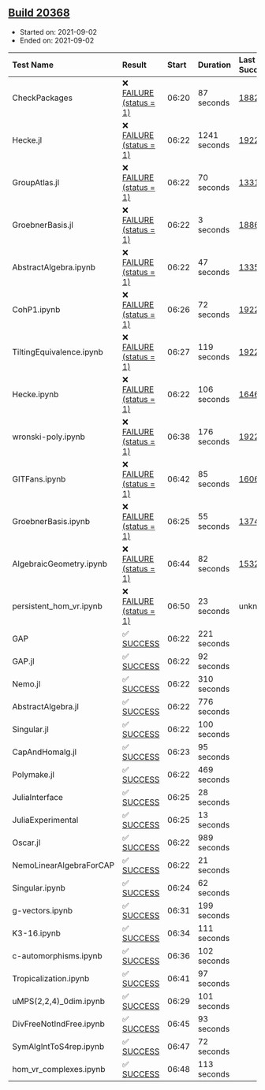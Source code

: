## [Build 20368](https://oscarci.mathematik.uni-kl.de/job/oscar/20368/)

* Started on: 2021-09-02
* Ended on: 2021-09-02

| Test Name    | Result | Start | Duration | Last Success | First Failure |
|:-------------|:-------|:------|:---------|:-------------|:--------------|
| CheckPackages | ❌ [FAILURE (status = 1)](https://oscarci.mathematik.uni-kl.de/job/oscar/20368/artifact/logs/build-20368/CheckPackages.log) | 06:20 | 87 seconds | [18822](https://oscarci.mathematik.uni-kl.de/job/oscar/18822/) | [18823](https://oscarci.mathematik.uni-kl.de/job/oscar/18823/) |
| Hecke.jl | ❌ [FAILURE (status = 1)](https://oscarci.mathematik.uni-kl.de/job/oscar/20368/artifact/logs/build-20368/Hecke.jl.log) | 06:22 | 1241 seconds | [19222](https://oscarci.mathematik.uni-kl.de/job/oscar/19222/) | [20152](https://oscarci.mathematik.uni-kl.de/job/oscar/20152/) |
| GroupAtlas.jl | ❌ [FAILURE (status = 1)](https://oscarci.mathematik.uni-kl.de/job/oscar/20368/artifact/logs/build-20368/GroupAtlas.jl.log) | 06:22 | 70 seconds | [13311](https://oscarci.mathematik.uni-kl.de/job/oscar/13311/) | [13312](https://oscarci.mathematik.uni-kl.de/job/oscar/13312/) |
| GroebnerBasis.jl | ❌ [FAILURE (status = 1)](https://oscarci.mathematik.uni-kl.de/job/oscar/20368/artifact/logs/build-20368/GroebnerBasis.jl.log) | 06:22 | 3 seconds | [18864](https://oscarci.mathematik.uni-kl.de/job/oscar/18864/) | [18865](https://oscarci.mathematik.uni-kl.de/job/oscar/18865/) |
| AbstractAlgebra.ipynb | ❌ [FAILURE (status = 1)](https://oscarci.mathematik.uni-kl.de/job/oscar/20368/artifact/logs/build-20368/AbstractAlgebra.ipynb.log) | 06:22 | 47 seconds | [13355](https://oscarci.mathematik.uni-kl.de/job/oscar/13355/) | [13356](https://oscarci.mathematik.uni-kl.de/job/oscar/13356/) |
| CohP1.ipynb | ❌ [FAILURE (status = 1)](https://oscarci.mathematik.uni-kl.de/job/oscar/20368/artifact/logs/build-20368/CohP1.ipynb.log) | 06:26 | 72 seconds | [19222](https://oscarci.mathematik.uni-kl.de/job/oscar/19222/) | [20152](https://oscarci.mathematik.uni-kl.de/job/oscar/20152/) |
| TiltingEquivalence.ipynb | ❌ [FAILURE (status = 1)](https://oscarci.mathematik.uni-kl.de/job/oscar/20368/artifact/logs/build-20368/TiltingEquivalence.ipynb.log) | 06:27 | 119 seconds | [19222](https://oscarci.mathematik.uni-kl.de/job/oscar/19222/) | [20152](https://oscarci.mathematik.uni-kl.de/job/oscar/20152/) |
| Hecke.ipynb | ❌ [FAILURE (status = 1)](https://oscarci.mathematik.uni-kl.de/job/oscar/20368/artifact/logs/build-20368/Hecke.ipynb.log) | 06:22 | 106 seconds | [16463](https://oscarci.mathematik.uni-kl.de/job/oscar/16463/) | [16464](https://oscarci.mathematik.uni-kl.de/job/oscar/16464/) |
| wronski-poly.ipynb | ❌ [FAILURE (status = 1)](https://oscarci.mathematik.uni-kl.de/job/oscar/20368/artifact/logs/build-20368/wronski-poly.ipynb.log) | 06:38 | 176 seconds | [19222](https://oscarci.mathematik.uni-kl.de/job/oscar/19222/) | [20152](https://oscarci.mathematik.uni-kl.de/job/oscar/20152/) |
| GITFans.ipynb | ❌ [FAILURE (status = 1)](https://oscarci.mathematik.uni-kl.de/job/oscar/20368/artifact/logs/build-20368/GITFans.ipynb.log) | 06:42 | 85 seconds | [16068](https://oscarci.mathematik.uni-kl.de/job/oscar/16068/) | [16069](https://oscarci.mathematik.uni-kl.de/job/oscar/16069/) |
| GroebnerBasis.ipynb | ❌ [FAILURE (status = 1)](https://oscarci.mathematik.uni-kl.de/job/oscar/20368/artifact/logs/build-20368/GroebnerBasis.ipynb.log) | 06:25 | 55 seconds | [13748](https://oscarci.mathematik.uni-kl.de/job/oscar/13748/) | [13749](https://oscarci.mathematik.uni-kl.de/job/oscar/13749/) |
| AlgebraicGeometry.ipynb | ❌ [FAILURE (status = 1)](https://oscarci.mathematik.uni-kl.de/job/oscar/20368/artifact/logs/build-20368/AlgebraicGeometry.ipynb.log) | 06:44 | 82 seconds | [15322](https://oscarci.mathematik.uni-kl.de/job/oscar/15322/) | [15323](https://oscarci.mathematik.uni-kl.de/job/oscar/15323/) |
| persistent_hom_vr.ipynb | ❌ [FAILURE (status = 1)](https://oscarci.mathematik.uni-kl.de/job/oscar/20368/artifact/logs/build-20368/persistent_hom_vr.ipynb.log) | 06:50 | 23 seconds | unknown | unknown |
| GAP | ✅ [SUCCESS](https://oscarci.mathematik.uni-kl.de/job/oscar/20368/artifact/logs/build-20368/GAP.log) | 06:22 | 221 seconds |  |  |
| GAP.jl | ✅ [SUCCESS](https://oscarci.mathematik.uni-kl.de/job/oscar/20368/artifact/logs/build-20368/GAP.jl.log) | 06:22 | 92 seconds |  |  |
| Nemo.jl | ✅ [SUCCESS](https://oscarci.mathematik.uni-kl.de/job/oscar/20368/artifact/logs/build-20368/Nemo.jl.log) | 06:22 | 310 seconds |  |  |
| AbstractAlgebra.jl | ✅ [SUCCESS](https://oscarci.mathematik.uni-kl.de/job/oscar/20368/artifact/logs/build-20368/AbstractAlgebra.jl.log) | 06:22 | 776 seconds |  |  |
| Singular.jl | ✅ [SUCCESS](https://oscarci.mathematik.uni-kl.de/job/oscar/20368/artifact/logs/build-20368/Singular.jl.log) | 06:22 | 100 seconds |  |  |
| CapAndHomalg.jl | ✅ [SUCCESS](https://oscarci.mathematik.uni-kl.de/job/oscar/20368/artifact/logs/build-20368/CapAndHomalg.jl.log) | 06:23 | 95 seconds |  |  |
| Polymake.jl | ✅ [SUCCESS](https://oscarci.mathematik.uni-kl.de/job/oscar/20368/artifact/logs/build-20368/Polymake.jl.log) | 06:22 | 469 seconds |  |  |
| JuliaInterface | ✅ [SUCCESS](https://oscarci.mathematik.uni-kl.de/job/oscar/20368/artifact/logs/build-20368/JuliaInterface.log) | 06:25 | 28 seconds |  |  |
| JuliaExperimental | ✅ [SUCCESS](https://oscarci.mathematik.uni-kl.de/job/oscar/20368/artifact/logs/build-20368/JuliaExperimental.log) | 06:25 | 13 seconds |  |  |
| Oscar.jl | ✅ [SUCCESS](https://oscarci.mathematik.uni-kl.de/job/oscar/20368/artifact/logs/build-20368/Oscar.jl.log) | 06:22 | 989 seconds |  |  |
| NemoLinearAlgebraForCAP | ✅ [SUCCESS](https://oscarci.mathematik.uni-kl.de/job/oscar/20368/artifact/logs/build-20368/NemoLinearAlgebraForCAP.log) | 06:22 | 21 seconds |  |  |
| Singular.ipynb | ✅ [SUCCESS](https://oscarci.mathematik.uni-kl.de/job/oscar/20368/artifact/logs/build-20368/Singular.ipynb.log) | 06:24 | 62 seconds |  |  |
| g-vectors.ipynb | ✅ [SUCCESS](https://oscarci.mathematik.uni-kl.de/job/oscar/20368/artifact/logs/build-20368/g-vectors.ipynb.log) | 06:31 | 199 seconds |  |  |
| K3-16.ipynb | ✅ [SUCCESS](https://oscarci.mathematik.uni-kl.de/job/oscar/20368/artifact/logs/build-20368/K3-16.ipynb.log) | 06:34 | 111 seconds |  |  |
| c-automorphisms.ipynb | ✅ [SUCCESS](https://oscarci.mathematik.uni-kl.de/job/oscar/20368/artifact/logs/build-20368/c-automorphisms.ipynb.log) | 06:36 | 102 seconds |  |  |
| Tropicalization.ipynb | ✅ [SUCCESS](https://oscarci.mathematik.uni-kl.de/job/oscar/20368/artifact/logs/build-20368/Tropicalization.ipynb.log) | 06:41 | 97 seconds |  |  |
| uMPS(2,2,4)_0dim.ipynb | ✅ [SUCCESS](https://oscarci.mathematik.uni-kl.de/job/oscar/20368/artifact/logs/build-20368/uMPS-2-2-4-_0dim.ipynb.log) | 06:29 | 101 seconds |  |  |
| DivFreeNotIndFree.ipynb | ✅ [SUCCESS](https://oscarci.mathematik.uni-kl.de/job/oscar/20368/artifact/logs/build-20368/DivFreeNotIndFree.ipynb.log) | 06:45 | 93 seconds |  |  |
| SymAlgIntToS4rep.ipynb | ✅ [SUCCESS](https://oscarci.mathematik.uni-kl.de/job/oscar/20368/artifact/logs/build-20368/SymAlgIntToS4rep.ipynb.log) | 06:47 | 72 seconds |  |  |
| hom_vr_complexes.ipynb | ✅ [SUCCESS](https://oscarci.mathematik.uni-kl.de/job/oscar/20368/artifact/logs/build-20368/hom_vr_complexes.ipynb.log) | 06:48 | 113 seconds |  |  |
